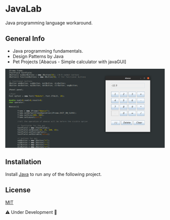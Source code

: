 # JavaLab
Java programming language workaround. 

## General Info
 - Java programming fundamentals.
 - Design Patterns by Java
 - Pet Projects [Abacus - Simple calculator with javaGUI]
 
 ![Example screenshot](https://raw.githubusercontent.com/nou-ros/JavaLab/main/_03_javaGui/abacus/abacus.png)

## Installation
Install [Java](https://www.oracle.com/java/technologies/javase-downloads.html) to run any of the following project.

## License
[MIT](https://choosealicense.com/licenses/mit/)

⚠️ Under Development 🚧
